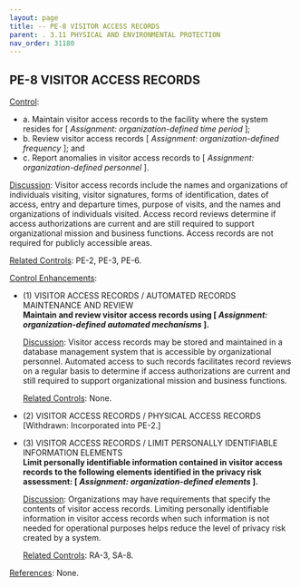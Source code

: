 ```yaml
---
layout: page
title: -- PE-8 VISITOR ACCESS RECORDS 
parent: . 3.11 PHYSICAL AND ENVIRONMENTAL PROTECTION 
nav_order: 31180 
---
```


## PE-8 VISITOR ACCESS RECORDS

<ins>Control</ins>:
* a. Maintain visitor access records to the facility where the system resides for [ _Assignment: organization-defined time period_ ];
* b. Review visitor access records [ _Assignment: organization-defined frequency_ ]; and
* c. Report anomalies in visitor access records to [ _Assignment: organization-defined personnel_ ].

<ins>Discussion</ins>: Visitor access records include the names and organizations of individuals visiting, visitor signatures, forms of identification, dates of access, entry and departure times, purpose of visits, and the names and organizations of individuals visited. Access record reviews determine if access authorizations are current and are still required to support organizational mission and business functions. Access records are not required for publicly accessible areas.

<ins>Related Controls</ins>: PE-2, PE-3, PE-6.

<ins>Control Enhancements</ins>:

* (1) VISITOR ACCESS RECORDS / AUTOMATED RECORDS MAINTENANCE AND REVIEW<br>
**Maintain and review visitor access records using [ _Assignment: organization-defined automated mechanisms_ ].**

    <ins>Discussion</ins>: Visitor access records may be stored and maintained in a database management system that is accessible by organizational personnel. Automated access to such records facilitates record reviews on a regular basis to determine if access authorizations are current and still required to support organizational mission and business functions.

    <ins>Related Controls</ins>: None.

* (2) VISITOR ACCESS RECORDS / PHYSICAL ACCESS RECORDS<br>
[Withdrawn: Incorporated into PE-2.]

* (3) VISITOR ACCESS RECORDS / LIMIT PERSONALLY IDENTIFIABLE INFORMATION ELEMENTS<br>
**Limit personally identifiable information contained in visitor access records to the following elements identified in the privacy risk assessment: [ _Assignment: organization-defined elements_ ].**

    <ins>Discussion</ins>: Organizations may have requirements that specify the contents of visitor access records. Limiting personally identifiable information in visitor access records when such information is not needed for operational purposes helps reduce the level of privacy risk created by a system.

    <ins>Related Controls</ins>: RA-3, SA-8.

<ins>References</ins>: None.
